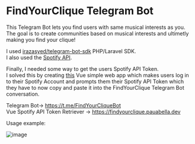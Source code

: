 # FindYourClique Telegram Bot
This Telegram Bot lets you find users with same musical interests as you.  
The goal is to create  communities based on musical interests and ultimetly making you find your clique!

I used [irazasyed/telegram-bot-sdk](https://github.com/irazasyed/telegram-bot-sdk "Take a look") PHP/Laravel SDK.  
I also used the [Spotify API](https://developer.spotify.com/documentation/web-api/ "Take a look").

Finally, I needed some way to get the users Spotify API Token.  
I solved this by creating [this](https://findyourclique.pauabella.dev "Take a look") Vue simple web app which makes users log in to their Spotify Account and prompts them their Spotify API Token which they have to now copy and paste it into the FindYourClique Telegram Bot conversation.  

Telegram Bot-> https://t.me/FindYourCliqueBot  
Vue Spotify API Token Retriever -> https://findyourclique.pauabella.dev

Usage example:

![image](https://github.com/PauAbellaMolina/FindYourClique/assets/62839680/b5164776-45a8-40c0-9553-a913ccfccb39)
